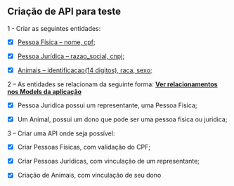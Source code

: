 ## Criação de API para teste

1 - Criar as seguintes entidades:

- [x] [Pessoa Física – nome, cpf;](https://github.com/anderson-giordani/cctiapi/blob/master/database/migrations/2019_09_14_160721_create_pessoas_fisicas_table.php)

- [x] [Pessoa Jurídica – razao_social, cnpj;](https://github.com/anderson-giordani/cctiapi/blob/master/database/migrations/2019_09_14_161806_create_pessoas_juridicas_table.php)

- [x] [Animais – identificacao(14 digitos), raca, sexo;](https://github.com/anderson-giordani/cctiapi/blob/master/database/migrations/2019_09_14_160432_create_animais_table.php)

2 – As entidades se relacionam da seguinte forma: **[Ver relacionamentos nos Models da aplicação](https://github.com/anderson-giordani/cctiapi/tree/master/app)**

- [x] Pessoa Juridica possui um representante, uma Pessoa Fisica;

- [x] Um Animal, possui um dono que pode ser uma pessoa fisica ou juridica;

3 – Criar uma API onde seja possível:

- [x] Criar Pessoas Físicas, com validação do CPF;


- [x] Criar Pessoas Jurídicas, com vinculação de um representante;

- [x] Criação de Animais, com vinculação de seu dono
